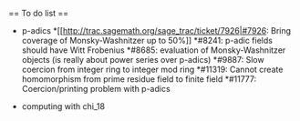 == To do list ==

* p-adics
  *[[http://trac.sagemath.org/sage_trac/ticket/7926|#7926: Bring coverage of Monsky-Washnitzer up to 50%]]
  *#8241: p-adic fields should have Witt Frobenius
  *#8685: evaluation of Monsky-Washnitzer objects (is really about power series over p-adics)
  *#9887: Slow coercion from integer ring to integer mod ring
  *#11319: Cannot create homomorphism from prime residue field to finite field
  *#11777: Coercion/printing problem with p-adics

* computing with chi_18
